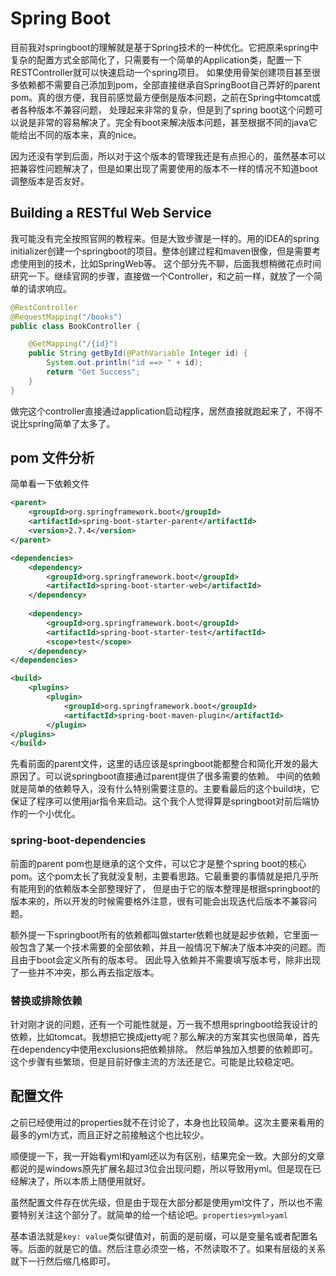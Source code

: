 # Spring Boot

目前我对springboot的理解就是基于Spring技术的一种优化。它把原来spring中复杂的配置方式全部简化了，只需要有一个简单的Application类，配置一下RESTController就可以快速启动一个spring项目。
如果使用骨架创建项目甚至很多依赖都不需要自己添加到pom，全部直接继承自SpringBoot自己弄好的parent pom。真的很方便，我目前感觉最方便倒是版本问题，之前在Spring中tomcat或者各种版本不兼容问题，
处理起来非常的复杂，但是到了spring boot这个问题可以说是非常的容易解决了。完全有boot来解决版本问题，甚至根据不同的java它能给出不同的版本来，真的nice。

因为还没有学到后面，所以对于这个版本的管理我还是有点担心的，虽然基本可以把兼容性问题解决了，但是如果出现了需要使用的版本不一样的情况不知道boot调整版本是否友好。

## Building a RESTful Web Service

我可能没有完全按照官网的教程来。但是大致步骤是一样的。用的IDEA的spring initializer创建一个springboot的项目。整体创建过程和maven很像，但是需要考虑使用到的技术，比如SpringWeb等。
这个部分先不聊，后面我想稍微花点时间研究一下。继续官网的步骤，直接做一个Controller，和之前一样，就放了一个简单的请求响应。

```java
@RestController
@RequestMapping("/books")
public class BookController {

    @GetMapping("/{id}")
    public String getById(@PathVariable Integer id) {
        System.out.println("id ==> " + id);
        return "Get Success";
    }
}
```

做完这个controller直接通过application启动程序，居然直接就跑起来了，不得不说比spring简单了太多了。

## pom 文件分析

简单看一下依赖文件

```xml
<parent>
    <groupId>org.springframework.boot</groupId>
    <artifactId>spring-boot-starter-parent</artifactId>
    <version>2.7.4</version>
</parent>

<dependencies>
    <dependency>
        <groupId>org.springframework.boot</groupId>
        <artifactId>spring-boot-starter-web</artifactId>
    </dependency>
    
    <dependency>
        <groupId>org.springframework.boot</groupId>
        <artifactId>spring-boot-starter-test</artifactId>
        <scope>test</scope>
    </dependency>
</dependencies>

<build>
    <plugins>
        <plugin>
            <groupId>org.springframework.boot</groupId>
            <artifactId>spring-boot-maven-plugin</artifactId>
        </plugin>
</plugins>
</build>
```

先看前面的parent文件，这里的话应该是springboot能都整合和简化开发的最大原因了。可以说springboot直接通过parent提供了很多需要的依赖。
中间的依赖就是简单的依赖导入，没有什么特别需要注意的。主要看最后的这个build块，它保证了程序可以使用jar指令来启动。这个我个人觉得算是springboot对前后端协作的一个小优化。

### spring-boot-dependencies

前面的parent pom也是继承的这个文件，可以它才是整个spring boot的核心pom。这个pom太长了我就没复制，主要看思路。它最重要的事情就是把几乎所有能用到的依赖版本全部整理好了，
但是由于它的版本整理是根据springboot的版本来的，所以开发的时候需要格外注意，很有可能会出现迭代后版本不兼容问题。

额外提一下springboot所有的依赖都叫做starter依赖也就是起步依赖，它里面一般包含了某一个技术需要的全部依赖，并且一般情况下解决了版本冲突的问题。而且由于boot会定义所有的版本号。
因此导入依赖并不需要填写版本号，除非出现了一些并不冲突，那么再去指定版本。

### 替换或排除依赖

针对刚才说的问题，还有一个可能性就是，万一我不想用springboot给我设计的依赖，比如tomcat。我想把它换成jetty呢？那么解决的方案其实也很简单，首先在dependency中使用exclusions把依赖排除。
然后单独加入想要的依赖即可。这个步骤有些繁琐，但是目前好像主流的方法还是它。可能是比较稳定吧。

## 配置文件

之前已经使用过的properties就不在讨论了，本身也比较简单。这次主要来看用的最多的yml方式，而且正好之前接触这个也比较少。

顺便提一下，我一开始看yml和yaml还以为有区别，结果完全一致。大部分的文章都说的是windows原先扩展名超过3位会出现问题，所以导致用yml。但是现在已经解决了，所以本质上随便用就好。

虽然配置文件存在优先级，但是由于现在大部分都是使用yml文件了，所以也不需要特别关注这个部分了。就简单的给一个结论吧。`properties>yml>yaml`

基本语法就是`key: value`类似键值对，前面的是前缀，可以是变量名或者配置名等。后面的就是它的值。然后注意必须空一格，不然读取不了。如果有层级的关系就下一行然后缩几格即可。






